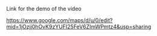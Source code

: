 Link for the demo of the video

https://www.google.com/maps/d/u/0/edit?mid=1jOzjj0hOvK9zYUFI25FeV6ZImWPmtz4&usp=sharing
